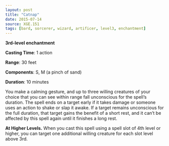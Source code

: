 ```yaml
---
layout: post
title: "Catnap"
date: 2015-07-14
source: XGE.151
tags: [bard, sorcerer, wizard, artificer, level3, enchantment]
---
```


**3rd-level enchantment**

**Casting Time**: 1 action

**Range**: 30 feet

**Components**: S, M (a pinch of sand)

**Duration**: 10 minutes

You make a calming gesture, and up to three willing creatures of your choice that you can see within range fall unconscious for the spell’s duration. The spell ends on a target early if it takes damage or someone uses an action to shake or slap it awake. If a target remains unconscious for the full duration, that target gains the benefit of a short rest, and it can’t be affected by this spell again until it finishes a long rest. 

**At Higher Levels.** When you cast this spell using a spell slot of 4th level or higher, you can target one additional willing creature for each slot level above 3rd.
